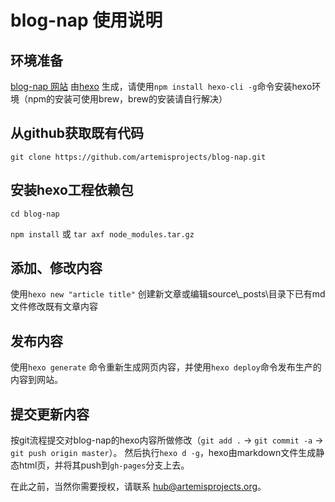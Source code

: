 # blog-nap 使用说明

## 环境准备

[blog-nap 网站](http://nap-blog.artemisprojects.org) 由[hexo](http://hexo.io) 生成，请使用`npm install hexo-cli -g`命令安装hexo环境（npm的安装可使用brew，brew的安装请自行解决）

## 从github获取既有代码

`git clone https://github.com/artemisprojects/blog-nap.git`

## 安装hexo工程依赖包

`cd blog-nap`

`npm install` 或 `tar axf node_modules.tar.gz`

## 添加、修改内容

使用`hexo new "article title"` 创建新文章或编辑source\\\_posts\目录下已有md文件修改既有文章内容

## 发布内容

使用`hexo generate` 命令重新生成网页内容，并使用`hexo deploy`命令发布生产的内容到网站。

## 提交更新内容

按git流程提交对blog-nap的hexo内容所做修改（`git add .` -> `git commit -a` -> `git push origin master`）。
然后执行`hexo d -g`，hexo由markdown文件生成静态html页，并将其push到`gh-pages`分支上去。

在此之前，当然你需要授权，请联系 [hub@artemisprojects.org](mailto:hub@artemisprojects.org)。